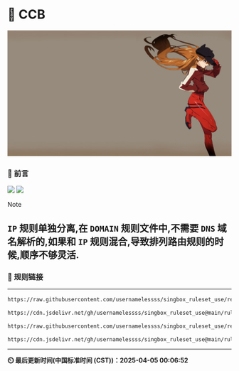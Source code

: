 
# 🧸 CCB
![](https://raw.githubusercontent.com/usernamelessss/picture-bed/main/images/202504042256831.jpg)
### 📣 前言
![](https://shields.io/badge/-移除重复规则-ff69b4) ![](https://shields.io/badge/-IP&nbsp;规则单独存放不与&nbsp;DOMAIN&nbsp;等混合-green)
> [!NOTE]
**`IP` 规则单独分离,在 `DOMAIN` 规则文件中,不需要 `DNS` 域名解析的,如果和 `IP` 规则混合,导致排列路由规则的时候,顺序不够灵活.**
---

###  🔗 规则链接
---

```url
https://raw.githubusercontent.com/usernamelessss/singbox_ruleset_use/refs/heads/main/rule/CCB/CCB_No_IP.json
```

```url
https://cdn.jsdelivr.net/gh/usernamelessss/singbox_ruleset_use@main/rule/CCB/CCB_No_IP.json
```

```url
https://raw.githubusercontent.com/usernamelessss/singbox_ruleset_use/refs/heads/main/rule/CCB/CCB_No_IP.srs
```

```url
https://cdn.jsdelivr.net/gh/usernamelessss/singbox_ruleset_use@main/rule/CCB/CCB_No_IP.srs
```

---
**⏲️ 最后更新时间(中国标准时间 (CST))：2025-04-05 00:06:52**